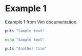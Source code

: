 # Example 1
Example 1 from Vim documentation.

<!-- :Tangle(ruby) DIRNAME/FILENAME.rb -->

```ruby
puts "Sample text"
```

```bash
echo "Sample text"
```

<!-- :Tangle(ruby) DIRNAME/FILENAME.2.rb -->
```ruby
puts "Another file"
```
